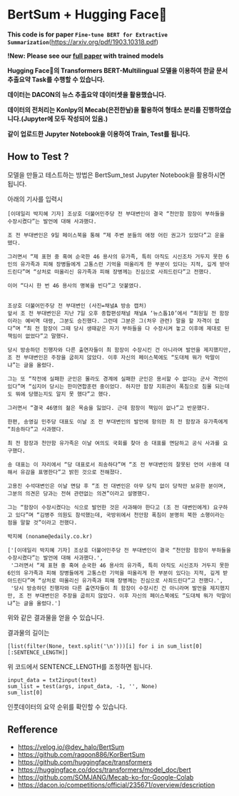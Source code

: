 # BertSum + Hugging Face🤗

**This code is for paper `Fine-tune BERT for Extractive Summarization`**(https://arxiv.org/pdf/1903.10318.pdf)

**!New: Please see our [full paper](https://arxiv.org/abs/1908.08345) with trained models**

**Hugging Face🤗의 Transformers BERT-Multilingual 모델을 이용하여 한글 문서 추출요약 Task를 수행할 수 있습니다.**

**데이터는 DACON의 뉴스 추출요약 데이터셋을 활용했습니다.**

**데이터의 전처리는 Konlpy의 Mecab(은전한닢)을 활용하여 형태소 분리를 진행하였습니다.(Jupyter에 모두 작성되어 있음.)**

**같이 업로드한 Jupyter Notebook을 이용하여 Train, Test를  됩니다.**

## How to Test ?
모델을 만들고 테스트하는 방법은 BertSum_test Jupyter Notebook을 활용하시면 됩니다.

아래의 기사를 입력시 

```
[이데일리 박지혜 기자] 조상호 더불어민주당 전 부대변인이 결국 “천안함 함장이 부하들을 수장시켰다”는 발언에 대해 사과했다.

조 전 부대변인은 9일 페이스북을 통해 “제 주변 분들의 애정 어린 권고가 있었다”고 운을 뗐다.

그러면서 “제 표현 중 혹여 순국한 46 용사의 유가족, 특히 아직도 시신조차 거두지 못한 6인의 유가족과 피해 장병들에게 고통스런 기억을 떠올리게 한 부분이 있다는 지적, 깊게 받아드린다”며 “상처로 떠올리신 유가족과 피해 장병께는 진심으로 사죄드린다”고 전했다.

이어 “다시 한 번 46 용사의 명복을 빈다”고 덧붙였다.


조상호 더불어민주당 전 부대변인 (사진=채널A 방송 캡처)
앞서 조 전 부대변인은 지난 7일 오후 종합편성채널 채널A ‘뉴스톱10’에서 “최원일 전 함장이라는 예비역 대령, 그분도 승진했다. 그런데 그분은 그(처우 관련) 말을 할 자격이 없다”며 “최 전 함장이 그때 당시 생때같은 자기 부하들을 다 수장시켜 놓고 이후에 제대로 된 책임이 없었다”고 말했다.

당시 방송하던 진행자와 다른 출연자들이 최 함장이 수장시킨 건 아니라며 발언을 제지했지만, 조 전 부대변인은 주장을 굽히지 않았다. 이후 자신의 페이스북에도 “도대체 뭐가 막말이냐”는 글을 올렸다.

그는 또 “작전에 실패한 군인은 몰라도 경계에 실패한 군인은 용서할 수 없다는 군사 격언이 있다”며 “심지어 당시는 한미연합훈련 중이었다. 하지만 함장 지휘관이 폭침으로 침몰 되는데도 뭐에 당했는지도 알지 못 했다”고 했다.

그러면서 “결국 46명의 젊은 목숨을 잃었다. 근데 함장이 책임이 없나”고 반문했다.

한편, 송영길 민주당 대표도 이날 조 전 부대변인의 발언에 항의한 최 전 함장과 유가족에게 “죄송하다”고 사과했다.

최 전 함장과 천안함 유가족은 이날 여의도 국회를 찾아 송 대표를 면담하고 공식 사과를 요구했다.

송 대표는 이 자리에서 “당 대표로서 죄송하다”며 “조 전 부대변인의 잘못된 언어 사용에 대해서 유감을 표명한다”고 밝힌 것으로 전해졌다.

고용진 수석대변인은 이날 면담 후 “조 전 대변인은 아무 당직 없이 당적만 보유한 분이며, 그분의 의견은 당과는 전혀 관련없는 의견”이라고 설명했다.

그는 “함장이 수장시켰다는 식으로 발언한 것은 사과해야 한다고 (조 전 대변인에게) 요구하고 있다”며 “김병주 의원도 참석했는데, 국방위에서 천안함 폭침이 분명히 북한 소행이라는 점을 말할 것”이라고 전했다.

박지혜 (noname@edaily.co.kr)
```
```
['[이데일리 박지혜 기자] 조상호 더불어민주당 전 부대변인이 결국 “천안함 함장이 부하들을 수장시켰다”는 발언에 대해 사과했다.',
 '그러면서 “제 표현 중 혹여 순국한 46 용사의 유가족, 특히 아직도 시신조차 거두지 못한 6인의 유가족과 피해 장병들에게 고통스런 기억을 떠올리게 한 부분이 있다는 지적, 깊게 받아드린다”며 “상처로 떠올리신 유가족과 피해 장병께는 진심으로 사죄드린다”고 전했다.',
 '당시 방송하던 진행자와 다른 출연자들이 최 함장이 수장시킨 건 아니라며 발언을 제지했지만, 조 전 부대변인은 주장을 굽히지 않았다. 이후 자신의 페이스북에도 “도대체 뭐가 막말이냐”는 글을 올렸다.']
```
위와 같은 결과물을 얻을 수 있습니다.

결과물의 길이는
```
[list(filter(None, text.split('\n')))[i] for i in sum_list[0][:SENTENCE_LENGTH]]
```
위 코드에서 SENTENCE_LENGTH를 조정하면 됩니다.

```
input_data = txt2input(text)
sum_list = test(args, input_data, -1, '', None)
sum_list[0]
```
인풋데이터의 요약 순위를 확인할 수 있습니다.

## Refference
* https://velog.io/@dev_halo/BertSum
* https://github.com/raqoon886/KorBertSum
* https://github.com/huggingface/transformers
* https://huggingface.co/docs/transformers/model_doc/bert
* https://github.com/SOMJANG/Mecab-ko-for-Google-Colab
* https://dacon.io/competitions/official/235671/overview/description
